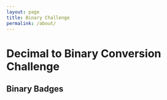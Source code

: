 ```yaml
---
layout: page
title: Binary Challenge
permalink: /about/
---
```


<!DOCTYPE html>
<html lang="en">
<head>
  <meta charset="UTF-8">
  <title>Binary Conversion Challenge</title>
  <style>
    /* Your CSS styles can be placed here */
    /* Example styles for badges */
    .binary-digit {
      font-size: 24px;
      margin: 0 4px;
    }
    .binary-one {
      color: green; /* Color for '1' in the badge */
    }
  </style>
</head>
<body>
  <h1>Decimal to Binary Conversion Challenge</h1>

  <div id="conversionChallenge">
    <!-- The challenge items will be dynamically generated here -->
    <!-- Each challenge will include a decimal number and input field -->
  </div>

  <h2>Binary Badges</h2>
  <div id="binaryBadge">
    <!-- The binary badges earned by the user will be displayed here -->
    <!-- Example: 110 (representing two badges earned) -->
  </div>

  <script>
    const decimalNumbers = [10, 25, 36, 47, 58];
    const numberOfChallenges = decimalNumbers.length;

    const userProgress = {
      challengesCompleted: 0,
      badgesEarned: 0
    };

    function generateConversionChallenge() {
      const challengeSection = document.getElementById('conversionChallenge');

      decimalNumbers.forEach((number, index) => {
        const challengeDiv = document.createElement('div');
        challengeDiv.classList.add('challenge-item');

        const decimalLabel = document.createElement('label');
        decimalLabel.textContent = `Decimal Number: ${number}`;
        challengeDiv.appendChild(decimalLabel);

        const inputField = document.createElement('input');
        inputField.setAttribute('type', 'text');
        inputField.setAttribute('placeholder', 'Enter Binary');
        inputField.classList.add('binary-input');
        challengeDiv.appendChild(inputField);

        const checkButton = document.createElement('button');
        checkButton.textContent = 'Check Answer';
        checkButton.addEventListener('click', () => {
          const userAnswer = inputField.value.trim();
          const correctAnswer = convertToBinary(number);

          if (userAnswer === correctAnswer) {
            alert('Correct! Great job.');

            userProgress.challengesCompleted++;
            awardBinaryBadge();

            // Check if all challenges are completed
            if (userProgress.challengesCompleted === numberOfChallenges) {
              alert('Congratulations! All challenges completed!');
              // You can add any other action when all challenges are completed here
            }
          } else {
            alert('Incorrect. Try again!');
          }
        });
        challengeDiv.appendChild(checkButton);

        challengeSection.appendChild(challengeDiv);
      });
    }

    function awardBinaryBadge() {
      const binaryBadgeElement = document.getElementById('binaryBadge');
      binaryBadgeElement.innerHTML = '';

      const badgeEarned = checkBadgeCriteria();

      if (badgeEarned) {
        userProgress.badgesEarned++;
      }

      for (let i = 0; i < userProgress.badgesEarned; i++) {
        const span = document.createElement('span');
        span.textContent = '1';
        span.classList.add('binary-digit', 'binary-one');
        binaryBadgeElement.appendChild(span);
      }
    }

    function checkBadgeCriteria() {
      const challengesThreshold = 3; // Threshold for challenges completed for badge earning
      const challengesCompleted = userProgress.challengesCompleted;
      const overThirtyMinutes = isOverThirtyMinutes(challengesCompleted);
      const overTenMinutes = isOverTenMinutes(challengesCompleted);

      return (overThirtyMinutes || (overTenMinutes && challengesCompleted >= challengesThreshold));
    }

    function isOverThirtyMinutes(challengesCompleted) {
      return challengesCompleted >= 5; // Assuming 5 challenges completed equals over 30 minutes
    }

    function isOverTenMinutes(challengesCompleted) {
      return challengesCompleted >= 2; // Assuming 2 challenges completed equals over 10 minutes
    }

    function convertToBinary(decimalNumber) {
      return (decimalNumber >>> 0).toString(2);
    }

    window.onload = function () {
      generateConversionChallenge();
    };
  </script>
</body>
</html>
